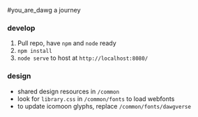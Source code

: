 #you_are_dawg
a journey


### develop
1. Pull repo, have `npm` and `node` ready
2. `npm install`
3. `node serve` to host at `http://localhost:8080/`


### design
* shared design resources in `/common` 
* look for `library.css` in `/common/fonts` to load webfonts
* to update icomoon glyphs, replace `/common/fonts/dawgverse` 
